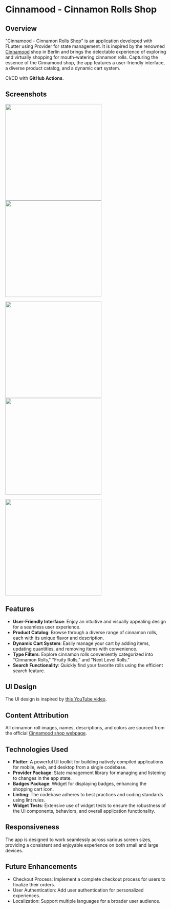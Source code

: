 # Cinnamood - Cinnamon Rolls Shop

## Overview

"Cinnamood - Cinnamon Rolls Shop" is an application developed with FLutter using Provider for state management.
It is inspired by the renowned [Cinnamood](https://cinnamood.de) shop in Berlin and brings the delectable experience of exploring and virtually shopping for mouth-watering cinnamon rolls.
Capturing the essence of the Cinnamood shop, the app features a user-friendly interface, a diverse product catalog, and a dynamic cart system.

CI/CD with **GitHub Actions**.

## Screenshots

<img src="img/img-1.png" width=300 /> <img src="img/img-2.png" width=300 /> 

<img src="img/img-3.png" width=300 /> <img src="img/img-4.png" width=300 />

<img src="img/img-5.png" width=300 /> 

## Features

- **User-Friendly Interface**: Enjoy an intuitive and visually appealing design for a seamless user experience.
- **Product Catalog**: Browse through a diverse range of cinnamon rolls, each with its unique flavor and description.
- **Dynamic Cart System**: Easily manage your cart by adding items, updating quantities, and removing items with convenience.
- **Type Filters**: Explore cinnamon rolls conveniently categorized into "Cinnamon Rolls," "Fruity Rolls," and "Next Level Rolls."
- **Search Functionality**: Quickly find your favorite rolls using the efficient search feature.

## UI Design

The UI design is inspired by [this YouTube video](https://www.youtube.com/watch?v=XBKzpTz65Io).

## Content Attribution

All cinnamon roll images, names, descriptions, and colors are sourced from the official [Cinnamood shop webpage](https://cinnamood.de/en/our-rolls/).


## Technologies Used

- **Flutter**: A powerful UI toolkit for building natively compiled applications for mobile, web, and desktop from a single codebase.
- **Provider Package**: State management library for managing and listening to changes in the app state.
- **Badges Package**: Widget for displaying badges, enhancing the shopping cart icon.
- **Linting**: The codebase adheres to best practices and coding standards using lint rules.
- **Widget Tests**: Extensive use of widget tests to ensure the robustness of the UI components, behaviors, and overall application functionality.

## Responsiveness

The app is designed to work seamlessly across various screen sizes, providing a consistent and enjoyable experience on both small and large devices.

## Future Enhancements

- Checkout Process: Implement a complete checkout process for users to finalize their orders.
- User Authentication: Add user authentication for personalized experiences.
- Localization: Support multiple languages for a broader user audience.

